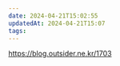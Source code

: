 ```yaml
---
date: 2024-04-21T15:02:55
updatedAt: 2024-04-21T15:07
tags: 
---
```

https://blog.outsider.ne.kr/1703